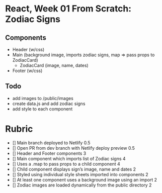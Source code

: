 # React, Week 01 From Scratch: Zodiac Signs

## Components

- Header (w/css)
- Main (background image, imports zodiac signs, map => pass props to ZodiacCard)
  - ZodiacCard (image, name, dates)
- Footer (w/css)

## Todo

- add images to /public/images
- create data.js and add zodiac signs
- add style to each component

# Rubric

- [] Main branch deployed to Netlify 0.5
- [] Open PR from dev branch with Netlify deploy preview 0.5
- [] Header and Footer components 3
- [] Main component which imports list of Zodiac signs 4
- [] Uses a .map to pass props to a child component 4
- [] Child component displays sign’s image, name and dates 2
- [] Styled using individual style sheets imported into components 2
- [] At least one component uses a background image using an import 2
- [] Zodiac images are loaded dynamically from the public directory 2
